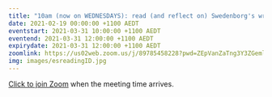 ```yaml
---
title: "10am (now on WEDNESDAYS): read (and reflect on) Swedenborg's writings"
date: 2021-02-19 00:00:00 +1100 AEDT
eventstart: 2021-03-31 10:00:00 +1100 AEDT
eventend: 2021-03-31 12:00:00 +1100 AEDT
expirydate: 2021-03-31 12:00:00 +1100 AEDT
zoomlink: https://us02web.zoom.us/j/89785458228?pwd=ZEpVanZaTng3Y3ZGeml0R2RjcTY1QT09
img: images/esreadingID.jpg
---
```


[Click to join Zoom](https://us02web.zoom.us/j/89785458228?pwd=ZEpVanZaTng3Y3ZGeml0R2RjcTY1QT09) when the meeting time arrives.


